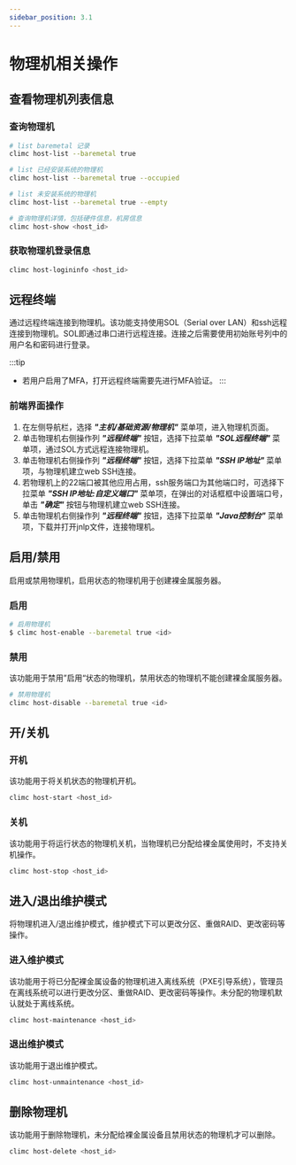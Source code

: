```yaml
---
sidebar_position: 3.1
---
```


# 物理机相关操作

## 查看物理机列表信息

### 查询物理机

```bash
# list baremetal 记录
climc host-list --baremetal true

# list 已经安装系统的物理机
climc host-list --baremetal true --occupied

# list 未安装系统的物理机
climc host-list --baremetal true --empty

# 查询物理机详情，包括硬件信息，机房信息
climc host-show <host_id>
```

### 获取物理机登录信息

```bash
climc host-logininfo <host_id>
```

## 远程终端

通过远程终端连接到物理机。该功能支持使用SOL（Serial over LAN）和ssh远程连接到物理机。SOL即通过串口进行远程连接。连接之后需要使用初始账号列中的用户名和密码进行登录。

:::tip
- 若用户启用了MFA，打开远程终端需要先进行MFA验证。
:::

### 前端界面操作

1. 在左侧导航栏，选择 **_"主机/基础资源/物理机"_** 菜单项，进入物理机页面。
2. 单击物理机右侧操作列 **_"远程终端"_** 按钮，选择下拉菜单 **_"SOL远程终端"_** 菜单项，通过SOL方式远程连接物理机。
3. 单击物理机右侧操作列 **_"远程终端"_** 按钮，选择下拉菜单 **_"SSH IP地址"_** 菜单项，与物理机建立web SSH连接。
4. 若物理机上的22端口被其他应用占用，ssh服务端口为其他端口时，可选择下拉菜单 **_"SSH IP地址:自定义端口"_** 菜单项，在弹出的对话框框中设置端口号，单击 **_"确定"_** 按钮与物理机建立web SSH连接。
5. 单击物理机右侧操作列 **_"远程终端"_** 按钮，选择下拉菜单 **_"Java控制台"_** 菜单项，下载并打开jnlp文件，连接物理机。

## 启用/禁用

启用或禁用物理机，启用状态的物理机用于创建裸金属服务器。

### 启用

```bash
# 启用物理机
$ climc host-enable --baremetal true <id>
```

### 禁用

该功能用于禁用”启用“状态的物理机，禁用状态的物理机不能创建裸金属服务器。

```bash
# 禁用物理机
climc host-disable --baremetal true <id>
```

## 开/关机

### 开机

该功能用于将关机状态的物理机开机。

```bash
climc host-start <host_id>
```

### 关机

该功能用于将运行状态的物理机关机，当物理机已分配给裸金属使用时，不支持关机操作。

```bash
climc host-stop <host_id>
```

## 进入/退出维护模式

将物理机进入/退出维护模式，维护模式下可以更改分区、重做RAID、更改密码等操作。

### 进入维护模式

该功能用于将已分配裸金属设备的物理机进入离线系统（PXE引导系统），管理员在离线系统可以进行更改分区、重做RAID、更改密码等操作。未分配的物理机默认就处于离线系统。

```bash
climc host-maintenance <host_id>
```

### 退出维护模式

该功能用于退出维护模式。

```bash
climc host-unmaintenance <host_id>
```

## 删除物理机


该功能用于删除物理机，未分配给裸金属设备且禁用状态的物理机才可以删除。

```bash
climc host-delete <host_id>
```
